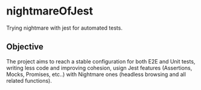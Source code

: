 # nightmareOfJest
Trying nightmare with jest for automated tests.

## Objective
The project aims to reach a stable configuration for both E2E and Unit tests, writing less code and improving cohesion, usign Jest features (Assertions, Mocks, Promises, etc..) with Nightmare ones (headless browsing and all related functions).
